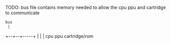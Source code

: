 TODO:
bus file contains memory needed to allow the cpu ppu and cartridge to communicate

    bus
     |
  +--+--+-----+
  |     |     |
 cpu   ppu   cartridge/rom
